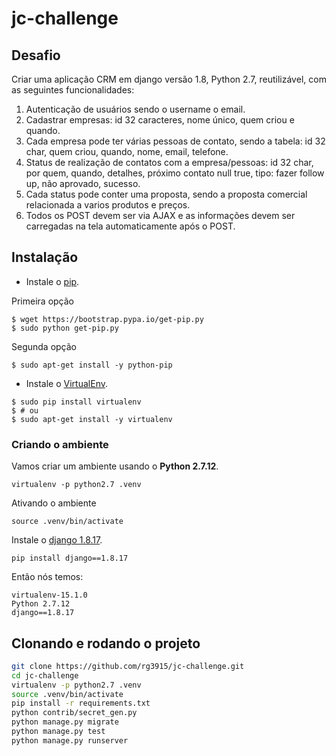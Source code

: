 # jc-challenge

## Desafio

Criar uma aplicação CRM em django versão 1.8, Python 2.7, reutilizável, com as seguintes funcionalidades:

1. Autenticação de usuários sendo o username o email.
2. Cadastrar empresas: id 32 caracteres, nome único, quem criou e quando.
3. Cada empresa pode ter várias pessoas de contato, sendo a tabela: id 32 char, quem criou, quando, nome, email, telefone.
4. Status de realização de contatos com a empresa/pessoas: id 32 char, por quem, quando, detalhes, próximo contato null true, tipo: fazer follow up, não aprovado, sucesso.
5. Cada status pode conter uma proposta, sendo a proposta comercial relacionada a varios produtos e preços. 
6. Todos os POST devem ser via AJAX e as informações devem ser carregadas na tela automaticamente após o POST.

## Instalação

* Instale o [pip][0].

Primeira opção

```
$ wget https://bootstrap.pypa.io/get-pip.py
$ sudo python get-pip.py
```

Segunda opção

```
$ sudo apt-get install -y python-pip
```

* Instale o [VirtualEnv][1].

```
$ sudo pip install virtualenv
$ # ou
$ sudo apt-get install -y virtualenv
```

### Criando o ambiente

Vamos criar um ambiente usando o **Python 2.7.12**.

```
virtualenv -p python2.7 .venv
```

Ativando o ambiente

```
source .venv/bin/activate
```

Instale o [django 1.8.17][2].

```
pip install django==1.8.17
```

Então nós temos:

```
virtualenv-15.1.0
Python 2.7.12
django==1.8.17
```

## Clonando e rodando o projeto

```bash
git clone https://github.com/rg3915/jc-challenge.git
cd jc-challenge
virtualenv -p python2.7 .venv
source .venv/bin/activate
pip install -r requirements.txt
python contrib/secret_gen.py
python manage.py migrate
python manage.py test 
python manage.py runserver
```

[0]: http://pip.readthedocs.org/en/latest/
[1]: https://virtualenv.pypa.io/en/latest/
[2]: https://www.djangoproject.com/download/
